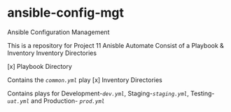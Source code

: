 # ansible-config-mgt
Ansible Configuration Management

This is a repository for Project 11 Anisble Automate
Consist of a Playbook & Inventory Inventory Directories

[x] Playbook Directory

Contains the *`common.yml`* play 
[x] Inventory Directories

Contains plays for Development-*`dev.yml`*, Staging-*`staging.yml`*,  Testing- *`uat.yml`* and Production- *`prod.yml`*
